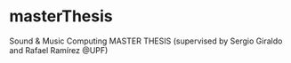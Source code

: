 # masterThesis
Sound &amp; Music Computing MASTER THESIS (supervised by Sergio Giraldo and Rafael Ramírez @UPF)
